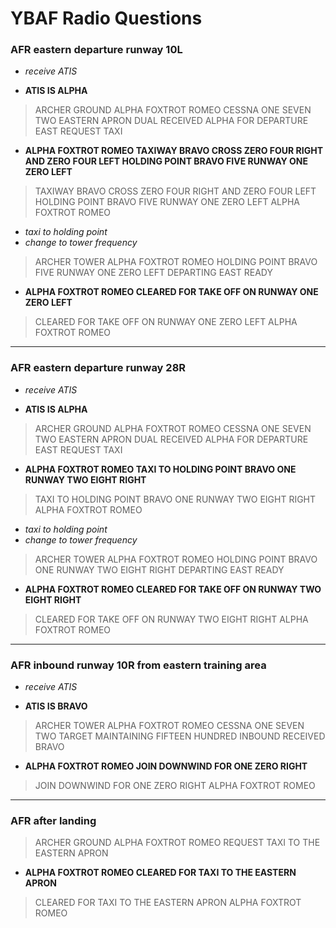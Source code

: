 # YBAF Radio Questions

### AFR eastern departure runway 10L

* *receive ATIS*

* **ATIS IS ALPHA**

> ARCHER GROUND ALPHA FOXTROT ROMEO CESSNA ONE SEVEN TWO EASTERN APRON DUAL
> RECEIVED ALPHA FOR DEPARTURE EAST REQUEST TAXI

* **ALPHA FOXTROT ROMEO TAXIWAY BRAVO CROSS ZERO FOUR RIGHT AND ZERO FOUR LEFT
  HOLDING POINT BRAVO FIVE RUNWAY ONE ZERO LEFT**

> TAXIWAY BRAVO CROSS ZERO FOUR RIGHT AND ZERO FOUR LEFT HOLDING POINT BRAVO
  FIVE RUNWAY ONE ZERO LEFT ALPHA FOXTROT ROMEO

* *taxi to holding point*
* *change to tower frequency*

> ARCHER TOWER ALPHA FOXTROT ROMEO HOLDING POINT BRAVO FIVE RUNWAY ONE ZERO LEFT
  DEPARTING EAST READY

* **ALPHA FOXTROT ROMEO CLEARED FOR TAKE OFF ON RUNWAY ONE ZERO LEFT**

> CLEARED FOR TAKE OFF ON RUNWAY ONE ZERO LEFT ALPHA FOXTROT ROMEO

----

### AFR eastern departure runway 28R

* *receive ATIS*

* **ATIS IS ALPHA**

> ARCHER GROUND ALPHA FOXTROT ROMEO CESSNA ONE SEVEN TWO EASTERN APRON DUAL
> RECEIVED ALPHA FOR DEPARTURE EAST REQUEST TAXI

* **ALPHA FOXTROT ROMEO TAXI TO HOLDING POINT BRAVO ONE RUNWAY TWO EIGHT RIGHT**

> TAXI TO HOLDING POINT BRAVO ONE RUNWAY TWO EIGHT RIGHT ALPHA FOXTROT ROMEO

* *taxi to holding point*
* *change to tower frequency*

> ARCHER TOWER ALPHA FOXTROT ROMEO HOLDING POINT BRAVO ONE RUNWAY TWO EIGHT
  RIGHT DEPARTING EAST READY

* **ALPHA FOXTROT ROMEO CLEARED FOR TAKE OFF ON RUNWAY TWO EIGHT RIGHT**

> CLEARED FOR TAKE OFF ON RUNWAY TWO EIGHT RIGHT ALPHA FOXTROT ROMEO

----

### AFR inbound runway 10R from eastern training area

* *receive ATIS*

* **ATIS IS BRAVO**

> ARCHER TOWER ALPHA FOXTROT ROMEO CESSNA ONE SEVEN TWO TARGET MAINTAINING
  FIFTEEN HUNDRED INBOUND RECEIVED BRAVO

* **ALPHA FOXTROT ROMEO JOIN DOWNWIND FOR ONE ZERO RIGHT**

> JOIN DOWNWIND FOR ONE ZERO RIGHT ALPHA FOXTROT ROMEO

----

### AFR after landing

> ARCHER GROUND ALPHA FOXTROT ROMEO REQUEST TAXI TO THE EASTERN APRON

* **ALPHA FOXTROT ROMEO CLEARED FOR TAXI TO THE EASTERN APRON**

> CLEARED FOR TAXI TO THE EASTERN APRON ALPHA FOXTROT ROMEO
